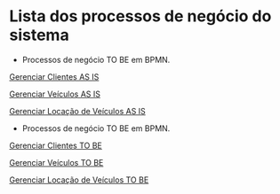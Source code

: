 # Lista dos processos de negócio do sistema

* Processos de negócio TO BE em BPMN.

[Gerenciar Clientes AS IS](https://github.com/ICEI-PUC-Minas-PMV-SI/pmv-si-2023-2-pe2-t2-aluga-auto/blob/master/C%C3%B3digo/Modelo%20AS%20IS%20em%20BPMN/(Gerenciar%20Clientes%20-%20Modelo%20AS-IS)%20-%20gfdmattos.bpmn)

[Gerenciar Veículos AS IS](https://github.com/ICEI-PUC-Minas-PMV-SI/pmv-si-2023-2-pe2-t2-aluga-auto/blob/master/C%C3%B3digo/Modelo%20AS%20IS%20em%20BPMN/(Gerenciar%20Ve%C3%ADculos%20-%20Modelo%20AS-IS)%20-%20gfdmattos.bpmn)

[Gerenciar Locação de Veículos AS IS](https://github.com/ICEI-PUC-Minas-PMV-SI/pmv-si-2023-2-pe2-t2-aluga-auto/blob/master/C%C3%B3digo/Modelo%20AS%20IS%20em%20BPMN/(Loca%C3%A7%C3%A3o%20de%20Ve%C3%ADculos%20-%20Modelo%20AS-IS)%20-%20gfdmattos.bpmn)

* Processos de negócio TO BE em BPMN.

[Gerenciar Clientes TO BE](https://github.com/ICEI-PUC-Minas-PMV-SI/pmv-si-2023-2-pe2-t2-aluga-auto/blob/master/C%C3%B3digo/Modelo%20TO%20BE%20em%20BPMN/(Gerenciar%20Clientes%20-%20Modelo%20TO-BE)%20-%20gfdmattos.bpmn)

[Gerenciar Veículos TO BE](https://github.com/ICEI-PUC-Minas-PMV-SI/pmv-si-2023-2-pe2-t2-aluga-auto/blob/master/C%C3%B3digo/Modelo%20TO%20BE%20em%20BPMN/(Gerenciar%20Ve%C3%ADculos%20-%20Modelo%20TO-BE)%20-%20gfdmattos.bpmn)

[Gerenciar Locação de Veículos TO BE](https://github.com/ICEI-PUC-Minas-PMV-SI/pmv-si-2023-2-pe2-t2-aluga-auto/blob/master/C%C3%B3digo/Modelo%20TO%20BE%20em%20BPMN/(Loca%C3%A7%C3%A3o%20de%20Ve%C3%ADculos%20-%20Modelo%20TO-BE)%20-%20gfdmattos.bpmn)

